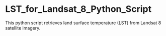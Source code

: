 # LST_for_Landsat_8_Python_Script
This python script retrieves land surface temperature (LST) from Landsat 8 satellite imagery.


